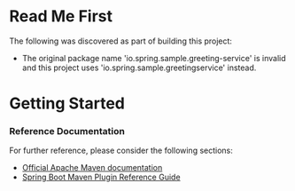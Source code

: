# Read Me First
The following was discovered as part of building this project:

* The original package name 'io.spring.sample.greeting-service' is invalid and this project uses 'io.spring.sample.greetingservice' instead.

# Getting Started

### Reference Documentation
For further reference, please consider the following sections:

* [Official Apache Maven documentation](https://maven.apache.org/guides/index.html)
* [Spring Boot Maven Plugin Reference Guide](https://docs.spring.io/spring-boot/docs/2.2.5.RELEASE/maven-plugin/)

